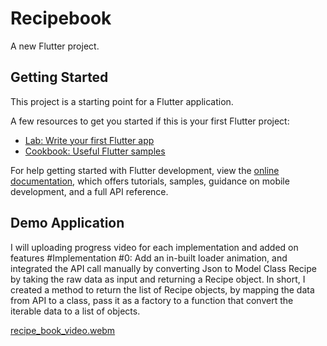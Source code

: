 # Recipebook

A new Flutter project.

## Getting Started

This project is a starting point for a Flutter application.

A few resources to get you started if this is your first Flutter project:

- [Lab: Write your first Flutter app](https://docs.flutter.dev/get-started/codelab)
- [Cookbook: Useful Flutter samples](https://docs.flutter.dev/cookbook)

For help getting started with Flutter development, view the
[online documentation](https://docs.flutter.dev/), which offers tutorials,
samples, guidance on mobile development, and a full API reference.

## Demo Application
I will uploading progress video for each implementation and added on features
#Implementation #0:
Add an in-built loader animation, and integrated the API call manually by converting Json to Model Class Recipe by taking the raw data as input and returning a Recipe object. In short, I created a method to return the list of Recipe objects, by mapping the data from API to a class, pass it as a factory to a function that convert the iterable data to a list of objects.

[recipe_book_video.webm](https://github.com/LynnSys/RecipeBookAPICall/assets/160457651/d9e9298e-3183-4036-bd04-4fc65ca4cd80)

